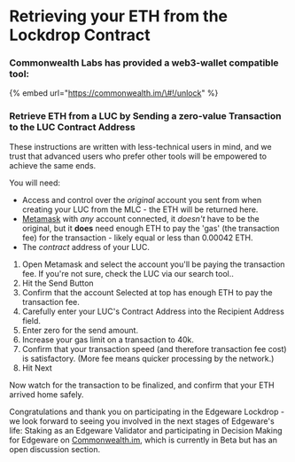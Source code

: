 # Retrieving your ETH from the Lockdrop Contract

### Commonwealth Labs has provided a web3-wallet compatible tool: <a id="retrieve-eth-from-a-luc-by-sending-a-zero-value-transaction-to-the-luc-contract-address"></a>

{% embed url="https://commonwealth.im/\#!/unlock" %}



### Retrieve ETH from a LUC by Sending a zero-value Transaction to the LUC Contract Address <a id="retrieve-eth-from-a-luc-by-sending-a-zero-value-transaction-to-the-luc-contract-address"></a>

These instructions are written with less-technical users in mind, and we trust that advanced users who prefer other tools will be empowered to achieve the same ends.

You will need:

* Access and control over the _original_ account you sent from when creating your LUC from the MLC - the ETH will be returned here.
* [Metamask](https://chrome.google.com/webstore/detail/metamask/nkbihfbeogaeaoehlefnkodbefgpgknn) with _any_ account connected, it _doesn't_ have to be the original, but it **does** need enough ETH to pay the 'gas' \(the transaction fee\) for the transaction - likely equal or less than 0.00042 ETH.
* The _contract_ address of your LUC. 

1. Open Metamask and select the account you'll be paying the transaction fee. If you're not sure, check the LUC via our search tool..
2. Hit the Send Button
3. Confirm that the account Selected at top has enough ETH to pay the transaction fee.
4. Carefully enter your LUC's Contract Address into the Recipient Address field.
5. Enter zero for the send amount.
6. Increase your gas limit on a transaction to 40k.
7. Confirm that your transaction speed \(and therefore transaction fee cost\) is satisfactory. \(More fee means quicker processing by the network.\)
8. Hit Next

Now watch for the transaction to be finalized, and confirm that your ETH arrived home safely.

Congratulations and thank you on participating in the Edgeware Lockdrop - we look forward to seeing you involved in the next stages of Edgeware's life: Staking as an Edgeware Validator and participating in Decision Making for Edgeware on [Commonwealth.im](https://commonwealth.im/), which is currently in Beta but has an open discussion section.

